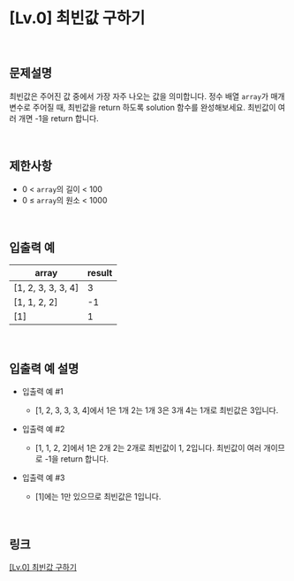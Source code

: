# [Lv.0] 최빈값 구하기

<br>

## 문제설명
최빈값은 주어진 값 중에서 가장 자주 나오는 값을 의미합니다. 정수 배열 `array`가 매개변수로 주어질 때, 최빈값을 return 하도록 solution 함수를 완성해보세요. 최빈값이 여러 개면 -1을 return 합니다.

<br>

## 제한사항
- 0 < `array`의 길이 < 100
- 0 ≤ `array`의 원소 < 1000

<br>

## 입출력 예
| array | result |
|---|---|
| [1, 2, 3, 3, 3, 4] | 3 |
| [1, 1, 2, 2] | -1 |
| [1] | 1 |

<br>

## 입출력 예 설명
- 입출력 예 #1
    - [1, 2, 3, 3, 3, 4]에서 1은 1개 2는 1개 3은 3개 4는 1개로 최빈값은 3입니다.

- 입출력 예 #2
    - [1, 1, 2, 2]에서 1은 2개 2는 2개로 최빈값이 1, 2입니다. 최빈값이 여러 개이므로 -1을 return 합니다.

- 입출력 예 #3
    - [1]에는 1만 있으므로 최빈값은 1입니다.

<br>

## 링크
[[Lv.0] 최빈값 구하기](https://school.programmers.co.kr/learn/courses/30/lessons/120812)
